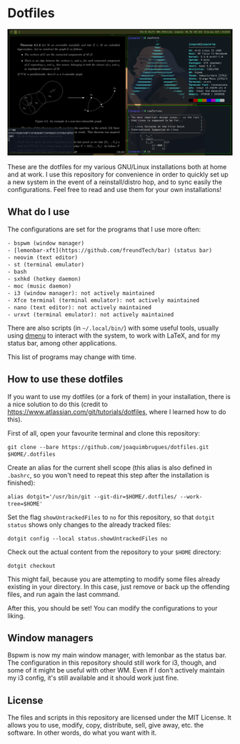 # Dotfiles

![Screenshot of my desktop](https://github.com/joaquimbrugues/dotfiles/raw/master/screenshots/scrot-19-03-2020.png)

These are the dotfiles for my various GNU/Linux installations both at home and at work. I use this repository for convenience in order to quickly set up a new system in the event of a reinstall/distro hop, and to sync easily the configurations. Feel free to read and use them for your own installations!

## What do I use

The configurations are set for the programs that I use more often:

	- bspwm (window manager)
	- [lemonbar-xft](https://github.com/freundTech/bar) (status bar)
	- neovim (text editor)
	- st (terminal emulator)
	- bash
	- sxhkd (hotkey daemon)
	- moc (music daemon)
	- i3 (window manager): not actively maintained
	- Xfce terminal (terminal emulator): not actively maintained
	- nano (text editor): not actively maintained
	- urxvt (terminal emulator): not actively maintained

There are also scripts (in `~/.local/bin/`) with some useful tools, usually using [dmenu](https://tools.suckless.org/dmenu/) to interact with the system, to work with LaTeX, and for my status bar, among other applications.

This list of programs may change with time.

## How to use these dotfiles

If you want to use my dotfiles (or a fork of them) in your installation, there is a nice solution to do this (credit to https://www.atlassian.com/git/tutorials/dotfiles, where I learned how to do this).

First of all, open your favourite terminal and clone this repository:

```
git clone --bare https://github.com/joaquimbrugues/dotfiles.git $HOME/.dotfiles
```

Create an alias for the current shell scope (this alias is also defined in `.bashrc`, so you won't need to repeat this step after the installation is finished):

```
alias dotgit='/usr/bin/git --git-dir=$HOME/.dotfiles/ --work-tree=$HOME'
```
Set the flag `showUntrackedFiles` to `no` for this repository, so that `dotgit status` shows only changes to the already tracked files:

```
dotgit config --local status.showUntrackedFiles no
```

Check out the actual content from the repository to your `$HOME` directory:

```
dotgit checkout
```

This might fail, because you are attempting to modify some files already existing in your directory. In this case, just remove or back up the offending files, and run again the last command.

After this, you should be set! You can modify the configurations to your liking.

## Window managers

Bspwm is now my main window manager, with lemonbar as the status bar. The configuration in this repository should still work for i3, though, and some of it might be useful with other WM. Even if I don't actively maintain my i3 config, it's still available and it should work just fine.

## License

The files and scripts in this repository are licensed under the MIT License. It allows you to use, modify, copy, distribute, sell, give away, etc. the software. In other words, do what you want with it.
